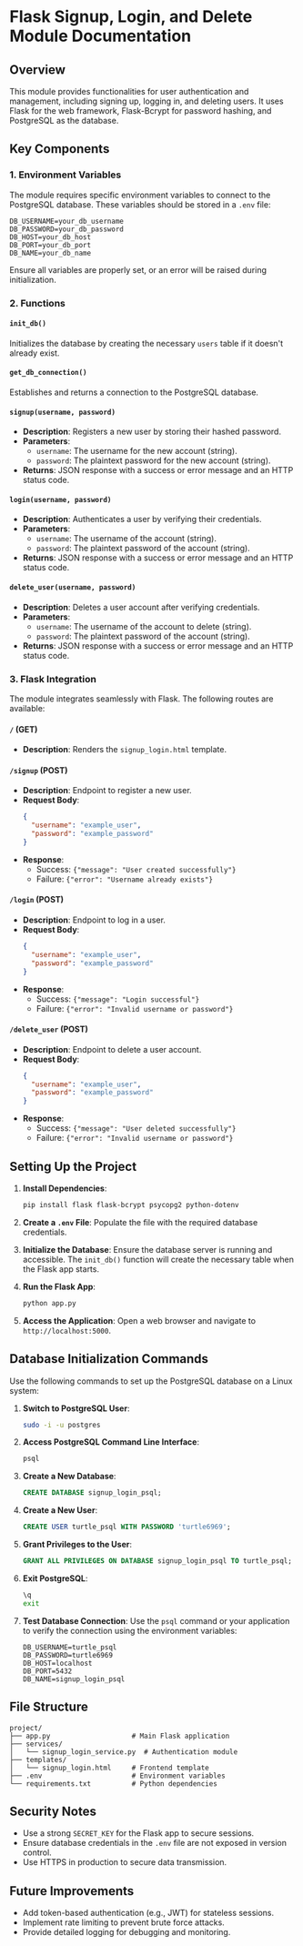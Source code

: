 # Flask Signup, Login, and Delete Module Documentation

## Overview
This module provides functionalities for user authentication and management, including signing up, logging in, and deleting users. It uses Flask for the web framework, Flask-Bcrypt for password hashing, and PostgreSQL as the database.

## Key Components

### 1. **Environment Variables**
The module requires specific environment variables to connect to the PostgreSQL database. These variables should be stored in a `.env` file:

```plaintext
DB_USERNAME=your_db_username
DB_PASSWORD=your_db_password
DB_HOST=your_db_host
DB_PORT=your_db_port
DB_NAME=your_db_name
```
Ensure all variables are properly set, or an error will be raised during initialization.

### 2. **Functions**

#### `init_db()`
Initializes the database by creating the necessary `users` table if it doesn't already exist.

#### `get_db_connection()`
Establishes and returns a connection to the PostgreSQL database.

#### `signup(username, password)`
- **Description**: Registers a new user by storing their hashed password.
- **Parameters**:
  - `username`: The username for the new account (string).
  - `password`: The plaintext password for the new account (string).
- **Returns**: JSON response with a success or error message and an HTTP status code.

#### `login(username, password)`
- **Description**: Authenticates a user by verifying their credentials.
- **Parameters**:
  - `username`: The username of the account (string).
  - `password`: The plaintext password of the account (string).
- **Returns**: JSON response with a success or error message and an HTTP status code.

#### `delete_user(username, password)`
- **Description**: Deletes a user account after verifying credentials.
- **Parameters**:
  - `username`: The username of the account to delete (string).
  - `password`: The plaintext password of the account (string).
- **Returns**: JSON response with a success or error message and an HTTP status code.

### 3. **Flask Integration**
The module integrates seamlessly with Flask. The following routes are available:

#### `/` (GET)
- **Description**: Renders the `signup_login.html` template.

#### `/signup` (POST)
- **Description**: Endpoint to register a new user.
- **Request Body**:
  ```json
  {
    "username": "example_user",
    "password": "example_password"
  }
  ```
- **Response**:
  - Success: `{"message": "User created successfully"}`
  - Failure: `{"error": "Username already exists"}`

#### `/login` (POST)
- **Description**: Endpoint to log in a user.
- **Request Body**:
  ```json
  {
    "username": "example_user",
    "password": "example_password"
  }
  ```
- **Response**:
  - Success: `{"message": "Login successful"}`
  - Failure: `{"error": "Invalid username or password"}`

#### `/delete_user` (POST)
- **Description**: Endpoint to delete a user account.
- **Request Body**:
  ```json
  {
    "username": "example_user",
    "password": "example_password"
  }
  ```
- **Response**:
  - Success: `{"message": "User deleted successfully"}`
  - Failure: `{"error": "Invalid username or password"}`

## Setting Up the Project

1. **Install Dependencies**:
   ```bash
   pip install flask flask-bcrypt psycopg2 python-dotenv
   ```

2. **Create a `.env` File**:
   Populate the file with the required database credentials.

3. **Initialize the Database**:
   Ensure the database server is running and accessible. The `init_db()` function will create the necessary table when the Flask app starts.

4. **Run the Flask App**:
   ```bash
   python app.py
   ```

5. **Access the Application**:
   Open a web browser and navigate to `http://localhost:5000`.

## Database Initialization Commands
Use the following commands to set up the PostgreSQL database on a Linux system:

1. **Switch to PostgreSQL User**:
   ```bash
   sudo -i -u postgres
   ```

2. **Access PostgreSQL Command Line Interface**:
   ```bash
   psql
   ```

3. **Create a New Database**:
   ```sql
   CREATE DATABASE signup_login_psql;
   ```

4. **Create a New User**:
   ```sql
   CREATE USER turtle_psql WITH PASSWORD 'turtle6969';
   ```

5. **Grant Privileges to the User**:
   ```sql
   GRANT ALL PRIVILEGES ON DATABASE signup_login_psql TO turtle_psql;
   ```

6. **Exit PostgreSQL**:
   ```bash
   \q
   exit
   ```

7. **Test Database Connection**:
   Use the `psql` command or your application to verify the connection using the environment variables:
   ```plaintext
   DB_USERNAME=turtle_psql
   DB_PASSWORD=turtle6969
   DB_HOST=localhost
   DB_PORT=5432
   DB_NAME=signup_login_psql
   ```

## File Structure
```plaintext
project/
├── app.py                    # Main Flask application
├── services/
│   └── signup_login_service.py  # Authentication module
├── templates/
│   └── signup_login.html     # Frontend template
├── .env                      # Environment variables
└── requirements.txt          # Python dependencies
```

## Security Notes
- Use a strong `SECRET_KEY` for the Flask app to secure sessions.
- Ensure database credentials in the `.env` file are not exposed in version control.
- Use HTTPS in production to secure data transmission.

## Future Improvements
- Add token-based authentication (e.g., JWT) for stateless sessions.
- Implement rate limiting to prevent brute force attacks.
- Provide detailed logging for debugging and monitoring.

